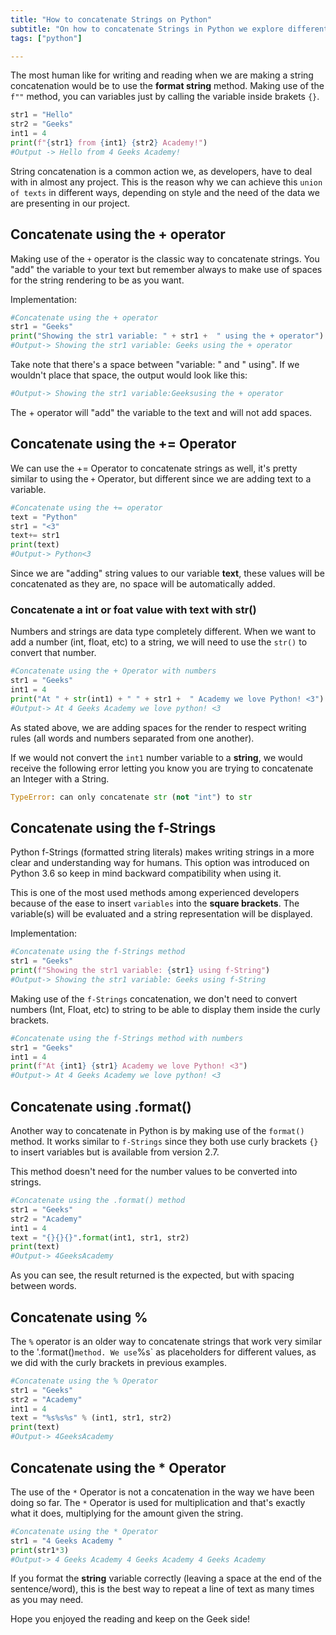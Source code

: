 ```yaml
---
title: "How to concatenate Strings on Python"
subtitle: "On how to concatenate Strings in Python we explore different ways to concatenate and your choosing will depend on your style and needs. We can concatenate using the + operator, f-Strings method, .format(), the % Operator and we can repeat a string by the means of the * Operator."
tags: ["python"]

---
```


The most human like for writing and reading when we are making a string concatenation would be to use the **format string** method. Making use of the `f""` method, you can variables just by calling the variable inside brakets `{}`.

```python 
str1 = "Hello"
str2 = "Geeks"
int1 = 4
print(f"{str1} from {int1} {str2} Academy!")
#Output -> Hello from 4 Geeks Academy!
```

String concatenation is a common action we, as developers, have to deal with in almost any project. This is the reason why we can achieve this `union of texts` in different ways, depending on style and the need of the data we are presenting in our project.

## Concatenate using the + operator

Making use of the `+` operator is the classic way to concatenate strings. You "add" the variable to your text but remember always to make use of spaces for the string rendering to be as you want.

Implementation: 

```python
#Concatenate using the + operator
str1 = "Geeks"
print("Showing the str1 variable: " + str1 +  " using the + operator")
#Output-> Showing the str1 variable: Geeks using the + operator
```

Take note that there's a space between "variable: " and " using". If we wouldn't place that space, the output would look like this:

```python
#Output-> Showing the str1 variable:Geeksusing the + operator
```
The + operator will "add" the variable to the text and will not add spaces.

## Concatenate using the += Operator

We can use the += Operator to concatenate strings as well, it's pretty similar to using the `+` Operator, but different since we are adding text to a variable.

```python
#Concatenate using the += operator
text = "Python"
str1 = "<3"
text+= str1
print(text)
#Output-> Python<3
```

Since we are "adding" string values to our variable **text**, these values will be concatenated as they are, no space will be automatically added.

### Concatenate a int or foat value with text with str()

Numbers and strings are data type completely different. When we want to add a number (int, float, etc) to a string, we will need to use the `str()` to convert that number.

```python
#Concatenate using the + Operator with numbers
str1 = "Geeks"
int1 = 4
print("At " + str(int1) + " " + str1 +  " Academy we love Python! <3")
#Output-> At 4 Geeks Academy we love python! <3
```

As stated above, we are adding spaces for the render to respect writing rules (all words and numbers separated from one another).

If we would not convert the `int1` number variable to a **string**, we would receive the following error letting you know you are trying to concatenate an Integer with a String.

```python
TypeError: can only concatenate str (not "int") to str
```


## Concatenate using the f-Strings

Python f-Strings (formatted string literals) makes writing strings in a more clear and understanding way for humans. This option was introduced on Python 3.6 so keep in mind backward compatibility when using it.

This is one of the most used methods among experienced developers because of the ease to insert `variables` into the **square brackets**. The variable(s) will be evaluated and a string representation will be displayed. 

Implementation: 

```python
#Concatenate using the f-Strings method
str1 = "Geeks"
print(f"Showing the str1 variable: {str1} using f-String")
#Output-> Showing the str1 variable: Geeks using f-String
```

Making use of the `f-Strings` concatenation, we don't need to convert numbers (Int, Float, etc) to string to be able to display them inside the curly brackets.

```python
#Concatenate using the f-Strings method with numbers 
str1 = "Geeks"
int1 = 4
print(f"At {int1} {str1} Academy we love Python! <3")
#Output-> At 4 Geeks Academy we love python! <3
```

## Concatenate using .format()

Another way to concatenate in Python is by making use of the `format()` method. It works similar to `f-Strings` since they both use curly brackets `{}` to insert variables but is available from version 2.7.

This method doesn't need for the number values to be converted into strings.

```python
#Concatenate using the .format() method
str1 = "Geeks"
str2 = "Academy"
int1 = 4
text = "{}{}{}".format(int1, str1, str2)
print(text)
#Output-> 4GeeksAcademy
```

As you can see, the result returned is the expected, but with spacing between words.

## Concatenate using %

The `%` operator is an older way to concatenate strings that work very similar to the '.format()` method. We use `%s` as placeholders for different values, as we did with the curly brackets in previous examples.

```python
#Concatenate using the % Operator
str1 = "Geeks"
str2 = "Academy"
int1 = 4
text = "%s%s%s" % (int1, str1, str2)
print(text)
#Output-> 4GeeksAcademy
```

## Concatenate using the * Operator 

The use of the `*` Operator is not a concatenation in the way we have been doing so far. The `*` Operator is used for multiplication and that's exactly what it does, multiplying for the amount given the string.

```python
#Concatenate using the * Operator
str1 = "4 Geeks Academy "
print(str1*3)
#Output-> 4 Geeks Academy 4 Geeks Academy 4 Geeks Academy 
```

If you format the **string** variable correctly (leaving a space at the end of the sentence/word), this is the best way to repeat a line of text as many times as you may need.


Hope you enjoyed the reading and keep on the Geek side!
